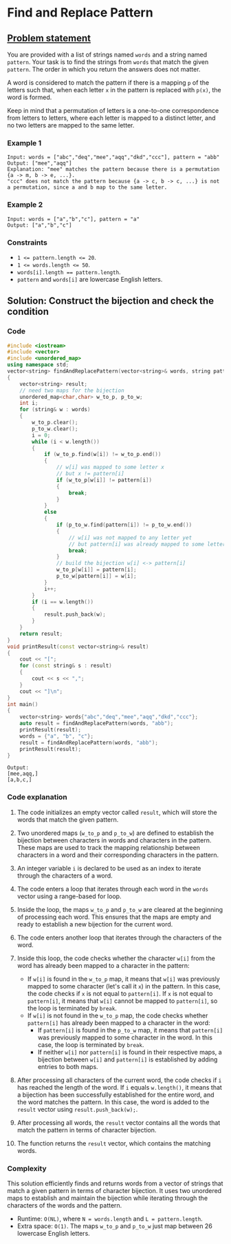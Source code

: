 # Find and Replace Pattern

## [Problem statement](https://leetcode.com/problems/find-and-replace-pattern/)

You are provided with a list of strings named `words` and a string named `pattern`. Your task is to find the strings from `words` that match the given `pattern`. The order in which you return the answers does not matter.

A word is considered to match the pattern if there is a mapping `p` of the letters such that, when each letter `x` in the pattern is replaced with `p(x)`, the word is formed.

Keep in mind that a permutation of letters is a one-to-one correspondence from letters to letters, where each letter is mapped to a distinct letter, and no two letters are mapped to the same letter. 

### Example 1
```text
Input: words = ["abc","deq","mee","aqq","dkd","ccc"], pattern = "abb"
Output: ["mee","aqq"]
Explanation: "mee" matches the pattern because there is a permutation {a -> m, b -> e, ...}. 
"ccc" does not match the pattern because {a -> c, b -> c, ...} is not a permutation, since a and b map to the same letter.
```
### Example 2
```text
Input: words = ["a","b","c"], pattern = "a"
Output: ["a","b","c"]
``` 

### Constraints

* `1 <= pattern.length <= 20`.
* `1 <= words.length <= 50`.
* `words[i].length == pattern.length`.
* `pattern` and `words[i]` are lowercase English letters.

## Solution: Construct the bijection and check the condition

### Code

```cpp
#include <iostream>
#include <vector>
#include <unordered_map>
using namespace std;
vector<string> findAndReplacePattern(vector<string>& words, string pattern) 
{
    vector<string> result;  
    // need two maps for the bijection
    unordered_map<char,char> w_to_p, p_to_w;
    int i;
    for (string& w : words) 
    {
        w_to_p.clear();
        p_to_w.clear();
        i = 0;
        while (i < w.length()) 
        {
            if (w_to_p.find(w[i]) != w_to_p.end()) 
            {
                // w[i] was mapped to some letter x
                // but x != pattern[i]
                if (w_to_p[w[i]] != pattern[i]) 
                {
                    break;
                }
            } 
            else 
            {
                if (p_to_w.find(pattern[i]) != p_to_w.end()) 
                {
                    // w[i] was not mapped to any letter yet
                    // but pattern[i] was already mapped to some letter
                    break;
                }
                // build the bijection w[i] <-> pattern[i]
                w_to_p[w[i]] = pattern[i];
                p_to_w[pattern[i]] = w[i];
            }
            i++;
        }
        if (i == w.length()) 
        {
            result.push_back(w);
        }
    }
    return result;
}
void printResult(const vector<string>& result) 
{
    cout << "[";
    for (const string& s : result) 
    {
        cout << s << ",";
    }
    cout << "]\n";
}
int main() 
{
    vector<string> words{"abc","deq","mee","aqq","dkd","ccc"};
    auto result = findAndReplacePattern(words, "abb");
    printResult(result);
    words = {"a", "b", "c"};
    result = findAndReplacePattern(words, "abb");
    printResult(result);
}
```
```text
Output:
[mee,aqq,]
[a,b,c,]
```

### Code explanation

1. The code initializes an empty vector called `result`, which will store the words that match the given pattern.

2. Two unordered maps (`w_to_p` and `p_to_w`) are defined to establish the bijection between characters in words and characters in the pattern. These maps are used to track the mapping relationship between characters in a word and their corresponding characters in the pattern.

3. An integer variable `i` is declared to be used as an index to iterate through the characters of a word.

4. The code enters a loop that iterates through each word in the `words` vector using a range-based for loop.

5. Inside the loop, the maps `w_to_p` and `p_to_w` are cleared at the beginning of processing each word. This ensures that the maps are empty and ready to establish a new bijection for the current word.

6. The code enters another loop that iterates through the characters of the word.

7. Inside this loop, the code checks whether the character `w[i]` from the word has already been mapped to a character in the pattern:
   - If `w[i]` is found in the `w_to_p` map, it means that `w[i]` was previously mapped to some character (let's call it `x`) in the pattern. In this case, the code checks if `x` is not equal to `pattern[i]`. If `x` is not equal to `pattern[i]`, it means that `w[i]` cannot be mapped to `pattern[i]`, so the loop is terminated by `break`.
   - If `w[i]` is not found in the `w_to_p` map, the code checks whether `pattern[i]` has already been mapped to a character in the word:
     - If `pattern[i]` is found in the `p_to_w` map, it means that `pattern[i]` was previously mapped to some character in the word. In this case, the loop is terminated by `break`.
     - If neither `w[i]` nor `pattern[i]` is found in their respective maps, a bijection between `w[i]` and `pattern[i]` is established by adding entries to both maps.

8. After processing all characters of the current word, the code checks if `i` has reached the length of the word. If `i` equals `w.length()`, it means that a bijection has been successfully established for the entire word, and the word matches the pattern. In this case, the word is added to the `result` vector using `result.push_back(w);`.

9. After processing all words, the `result` vector contains all the words that match the pattern in terms of character bijection.

12. The function returns the `result` vector, which contains the matching words.


### Complexity
This solution efficiently finds and returns words from a vector of strings that match a given pattern in terms of character bijection. It uses two unordered maps to establish and maintain the bijection while iterating through the characters of the words and the pattern. 

* Runtime: `O(NL)`, where `N = words.length` and `L = pattern.length`.
* Extra space: `O(1)`. The maps `w_to_p` and `p_to_w` just map between 26 lowercase English letters.



